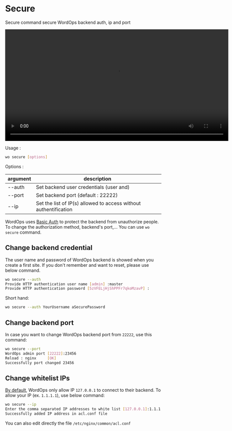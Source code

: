 # Secure

Secure command secure WordOps backend auth, ip and port

<video align="center" src="/images/wo-secure.webm" width="720" autoplay loop>
</video>

Usage :

```bash
wo secure [options]
```

Options :

argument | description
------------------ | -----------
--auth             | Set backend user credentials (user and)
--port             | Set backend port (default : 22222)
--ip               | Set the list of IP(s) allowed to access without authentification

WordOps uses [Basic Auth](https://docs.nginx.com/nginx/admin-guide/security-controls/configuring-http-basic-authentication/) to protect the backend from unauthorize people. To change the authorization method, backend's port,... You can use `wo secure` command.

## Change backend credential

The user name and password of WordOps backend is showed when you create a first site. If you don't remember and want to reset, please use below command.

```bash
wo secure --auth
Provide HTTP authentication user name [admin] :master
Provide HTTP authentication password [5zVFELjHjShPPFr7qkoMzavP] :
```

Short hand:

```bash
wo secure --auth YourUsername aSecurePassword
```

## Change backend port

In case you want to change WordOps backend port from `22222`, use this command:

```bash
wo secure --port
WordOps admin port [22222]:23456
Reload : nginx     [OK]
Successfully port changed 23456
```

## Change whitelist IPs

[By default](https://github.com/WordOps/WordOps/blob/master/wo/cli/templates/acl.mustache), WordOps only allow IP `127.0.0.1` to connect to their backend. To allow your IP (ex. `1.1.1.1`), use below command:

```bash
wo secure --ip
Enter the comma separated IP addresses to white list [127.0.0.1]:1.1.1.1
Successfully added IP address in acl.conf file
```

You can also edit directly the file `/etc/nginx/common/acl.conf`
